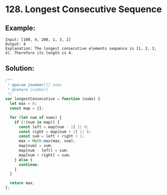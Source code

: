 # 128. Longest Consecutive Sequence

## Example:

    Input: [100, 4, 200, 1, 3, 2]
    Output: 4
    Explanation: The longest consecutive elements sequence is [1, 2, 3, 4]. Therefore its length is 4.

## Solution:

```javascript
/**
 * @param {number[]} nums
 * @return {number}
 */
var longestConsecutive = function (nums) {
  let max = 0;
  const map = {};

  for (let num of nums) {
    if (!(num in map)) {
      const left = map[num - 1] || 0;
      const right = map[num + 1] || 0;
      const sum = left + right + 1;
      max = Math.max(max, sum);
      map[num] = sum;
      map[num - left] = sum;
      map[num + right] = sum;
    } else {
      continue;
    }
  }

  return max;
};
```
